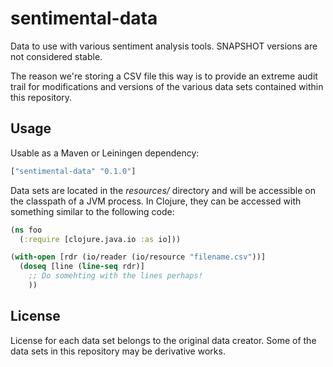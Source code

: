 # sentimental-data

Data to use with various sentiment analysis tools. SNAPSHOT versions
are not considered stable.

The reason we're storing a CSV file this way is to provide an extreme
audit trail for modifications and versions of the various data sets
contained within this repository.

## Usage

Usable as a Maven or Leiningen dependency:
```clojure
["sentimental-data" "0.1.0"]
```

Data sets are located in the *resources/* directory and will be
accessible on the classpath of a JVM process. In Clojure, they can be
accessed with something similar to the following code:

```clojure
(ns foo
  (:require [clojure.java.io :as io]))

(with-open [rdr (io/reader (io/resource "filename.csv"))]
  (doseq [line (line-seq rdr)]
    ;; Do somehting with the lines perhaps!
    ))
```

## License

License for each data set belongs to the original data creator. Some
of the data sets in this repository may be derivative works.

